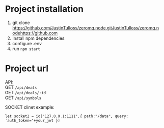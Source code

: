 # Project installation

1. git clone
   https://github.com/JustinTulloss/zeromq.node.gitJustinTulloss/zeromq.nodehttps://github.com
2. Install npm dependencies
3. configure .env
4. run `npm start`

# Project url

API: <br> GET `/api/deals` <br> GET `/api/deals/:id` <br> GET `/api/symbols`

SOCKET clinet example:

`let socket2 = io("127.0.0.1:1111",{ path:"/data", query: 'auth_token='+your_jwt })`
